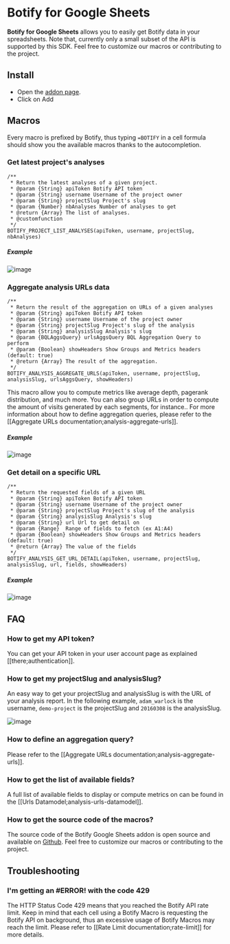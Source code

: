 # Botify for Google Sheets

**Botify for Google Sheets** allows you to easily get Botify data in your spreadsheets.
Note that, currently only a small subset of the API is supported by this SDK. Feel free to customize our macros or contributing to the project.


## Install

- Open the [addon page](https://chrome.google.com/webstore/detail/botify-for-google-sheets/albleinfohecbdikaabneehekfmdgimk?authuser=0).
- Click on Add


## Macros

Every macro is prefixed by Botify, thus typing `=BOTIFY` in a cell formula  should show you the available macros thanks to the autocompletion.

### Get latest project's analyses
```JS
/**
 * Return the latest analyses of a given project.
 * @param {String} apiToken Botify API token
 * @param {String} username Username of the project owner
 * @param {String} projectSlug Project's slug
 * @param {Number} nbAnalyses Number of analyses to get
 * @return {Array} The list of analyses.
 * @customfunction
 */
BOTIFY_PROJECT_LIST_ANALYSES(apiToken, username, projectSlug, nbAnalyses)
```

##### Example
![image](https://cloud.githubusercontent.com/assets/1886834/14713052/e3dfa7e8-07df-11e6-9f23-52d7c9275a94.png)


### Aggregate analysis URLs data
```JS
/**
 * Return the result of the aggregation on URLs of a given analyses
 * @param {String} apiToken Botify API token
 * @param {String} username Username of the project owner
 * @param {String} projectSlug Project's slug of the analysis
 * @param {String} analysisSlug Analysis's slug
 * @param {BQLAggsQuery} urlsAggsQuery BQL Aggregation Query to perform
 * @param {Boolean} showHeaders Show Groups and Metrics headers (default: true)
 * @return {Array} The result of the aggregation.
 */
BOTIFY_ANALYSIS_AGGREGATE_URLS(apiToken, username, projectSlug, analysisSlug, urlsAggsQuery, showHeaders)
```
This macro allow you to compute metrics like average depth, pagerank distribution, and much more.
You can also group URLs in order to compute the amount of visits generated by each segments, for instance..
For more information about how to define aggregation queries, please refer to the [[Aggregate URLs documentation;analysis-aggregate-urls]].

##### Example
![image](https://cloud.githubusercontent.com/assets/1886834/14712989/ac889e62-07df-11e6-8da3-fe548f0d9b0c.png)


### Get detail on a specific URL
```JS
/**
 * Return the requested fields of a given URL
 * @param {String} apiToken Botify API token
 * @param {String} username Username of the project owner
 * @param {String} projectSlug Project's slug of the analysis
 * @param {String} analysisSlug Analysis's slug
 * @param {String} url Url to get detail on
 * @param {Range}  Range of fields to fetch (ex A1:A4)
 * @param {Boolean} showHeaders Show Groups and Metrics headers (default: true)
 * @return {Array} The value of the fields
 */
BOTIFY_ANALYSIS_GET_URL_DETAIL(apiToken, username, projectSlug, analysisSlug, url, fields, showHeaders)
```

##### Example
![image](https://cloud.githubusercontent.com/assets/1886834/14713306/e33628a2-07e0-11e6-93e4-944d68d13527.png)


## FAQ

### How to get my API token?
You can get your API token in your user account page as explained [[there;authentication]].

### How to get my projectSlug and analysisSlug?
An easy way to get your projectSlug and analysisSlug is with the URL of your analysis report.
In the following example, `adam_warlock` is the username, `demo-project` is the projectSlug and `20160308` is the analysisSlug.

![image](https://cloud.githubusercontent.com/assets/1886834/14709625/e8aadb52-07d1-11e6-92f0-21dda26a6331.png)

### How to define an aggregation query?
Please refer to the [[Aggregate URLs documentation;analysis-aggregate-urls]].

### How to get the list of available fields?
A full list of available fields to display or compute metrics on can be found in the [[Urls Datamodel;analysis-urls-datamodel]].

### How to get the source code of the macros?
The source code of the Botify Google Sheets addon is open source and available on [Github](https://github.com/botify-labs/botify-integration-google-sheets). Feel free to customize our macros or contributing to the project.


## Troubleshooting

### I'm getting an #ERROR! with the code **429**

The HTTP Status Code 429 means that you reached the Botify API rate limit.
Keep in mind that each cell using a Botify Macro is requesting the Botify API on background, thus an excessive usage of Botify Macros may reach the limit.
Please refer to [[Rate Limit documentation;rate-limit]] for more details.
